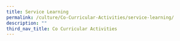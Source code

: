 ```yaml
---
title: Service Learning
permalink: /culture/Co-Curricular-Activities/service-learning/
description: ""
third_nav_title: Co Curricular Activities
---
```

